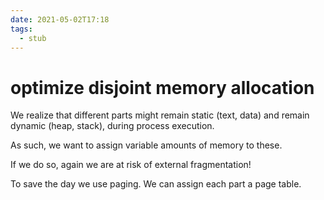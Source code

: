 ```yaml
---
date: 2021-05-02T17:18
tags: 
  - stub
---
```


# optimize disjoint memory allocation

We realize that different parts might remain static (text, data) and remain dynamic (heap, stack), during process execution.

As such, we want to assign variable amounts of memory to these.

If we do so, again we are at risk of external fragmentation!

To save the day we use paging. We can assign each part a page table.
